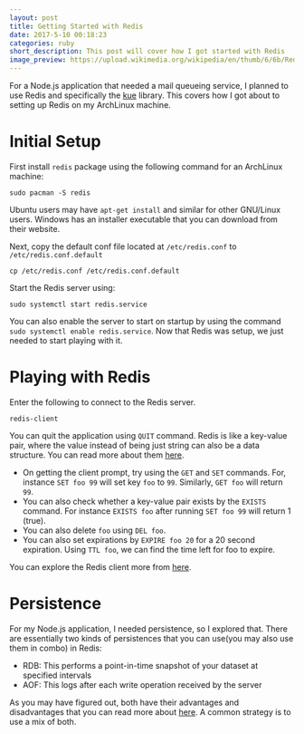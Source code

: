 ```yaml
---
layout: post
title: Getting Started with Redis
date: 2017-5-10 00:18:23
categories: ruby
short_description: This post will cover how I got started with Redis
image_preview: https://upload.wikimedia.org/wikipedia/en/thumb/6/6b/Redis_Logo.svg/467px-Redis_Logo.svg.png
---
```

For a Node.js application that needed a mail queueing service, I planned to use
Redis and specifically the [kue](https://github.com/Automattic/kue) library.
This covers how I got about to setting up Redis on my ArchLinux machine.

# Initial Setup
First install `redis` package using the following command for an ArchLinux
machine:
```
sudo pacman -S redis
```
Ubuntu users may have `apt-get install` and similar for other GNU/Linux users.
Windows has an installer executable that you can download from their website.

Next, copy the default conf file located at `/etc/redis.conf` to
`/etc/redis.conf.default`
```
cp /etc/redis.conf /etc/redis.conf.default
```

Start the Redis server using:
```
sudo systemctl start redis.service
```
You can also enable the server to start on startup by using the command 
`sudo systemctl enable redis.service`. Now that Redis was setup, we just needed
to start playing with it.

# Playing with Redis
Enter the following to connect to the Redis server.
```
redis-client
```

You can quit the
application using `QUIT` command. Redis is like a key-value pair, where the
value instead of being just string can also be a data structure. You can read
more about them [here](https://redis.io/topics/data-types-intro).

* On getting the client prompt, try using the `GET` and `SET` commands. For,
instance `SET foo 99` will set key `foo` to `99`. Similarly, `GET foo` will
return `99`. 
* You can also check whether a key-value pair exists by the `EXISTS`
command. For instance `EXISTS foo` after running `SET foo 99` will return 1
(true).
* You can also delete `foo` using `DEL foo`.
* You can also set expirations by `EXPIRE foo 20` for a 20 second expiration.
Using `TTL foo`, we can find the time left for foo to expire.

You can explore the Redis client more from 
[here](https://redis.io/topics/rediscli).

# Persistence
For my Node.js application, I needed persistence, so I explored that. There are
essentially two kinds of persistences that you can use(you may also use them in
combo) in Redis:
* RDB: This performs a point-in-time snapshot of your dataset at specified
  intervals
* AOF: This logs after each write operation received by the server

As you may have figured out, both have their advantages and disadvantages that
you can read more about [here](https://redis.io/topics/persistence). A common
strategy is to use a mix of both. 
